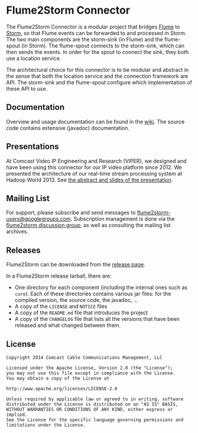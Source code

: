 # Flume2Storm Connector

The Flume2Storm Connector is a modular project that bridges [Flume](http://flume.apache.org/) to [Storm](http://storm-project.net/documentation/Home.html), so that Flume events can be forwarded to and processed in Storm. 
The two main components are the storm-sink (in Flume) and the flume-spout (in Storm). The flume-spout connects to the storm-sink, which can then sends the events. In order for the spout to connect the sink, they both use a location service. 

The architectural choice for this connector is to be modular and abstract in the sense that both the location service and the connection framework are API. The storm-sink and the flume-spout configure which implementation of these API to use.


## Documentation

Overview and usage documentation can be found in the [wiki](https://github.com/Comcast/flume2storm/wiki).
The source code contains extensive (javadoc) documentation.


## Presentations

At Comcast Video IP Engineering and Research (VIPER), we designed and have been using this connector for our IP video platform since 2012. We presented the architecture of our real-time stream processing system at Hadoop World 2013. See [the abstract and slides of the presentation](http://strataconf.com/stratany2013/public/schedule/detail/30915). 


## Mailing List

For support, please subscribe and send messages to [flume2storm-users@googlegroups.com](mailto:flume2storm-users@googlegroups.com). Subscription management is done via the [flume2storm discussion group](https://groups.google.com/forum/#!forum/flume2storm-users), as well as consulting the mailing list archives.


## Releases

Flume2Storm can be downloaded from the [release page](https://github.com/Comcast/flume2storm/releases/).

In a Flume2Storm release tarball, there are:

- One directory for each component (including the internal ones such as `core`). Each of these directories contains various jar files: for the compiled version, the source code, the javadoc, ...
- A copy of the `LICENSE` and `NOTICE` files
- A copy of the `README.md` file that introduces the project
- A copy of the `CHANGELOG` file that lists all the versions that have been released and what changed between them.


## License

    Copyright 2014 Comcast Cable Communications Management, LLC
    
    Licensed under the Apache License, Version 2.0 (the "License");
    you may not use this file except in compliance with the License.
    You may obtain a copy of the License at
    
    http://www.apache.org/licenses/LICENSE-2.0
    
    Unless required by applicable law or agreed to in writing, software
    distributed under the License is distributed on an "AS IS" BASIS,
    WITHOUT WARRANTIES OR CONDITIONS OF ANY KIND, either express or implied.
    See the License for the specific language governing permissions and
    limitations under the License.



